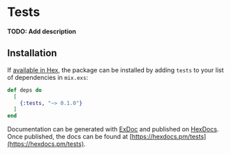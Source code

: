 # Tests

**TODO: Add description**

## Installation

If [available in Hex](https://hex.pm/docs/publish), the package can be installed
by adding `tests` to your list of dependencies in `mix.exs`:

```elixir
def deps do
  [
    {:tests, "~> 0.1.0"}
  ]
end
```

Documentation can be generated with [ExDoc](https://github.com/elixir-lang/ex_doc)
and published on [HexDocs](https://hexdocs.pm). Once published, the docs can
be found at [https://hexdocs.pm/tests](https://hexdocs.pm/tests).

